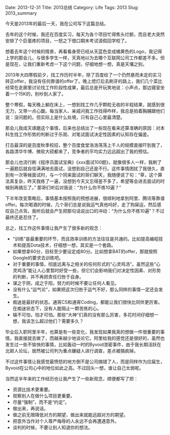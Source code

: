 Date: 2013-12-31
Title: 2013总结
Category: Life
Tags: 2013
Slug: 2013_summary
 
今天是2013年的最后一天，我在公司写下这篇总结。
 
去年的这个时候，我还在百度实习，每天为各个项目忙得焦头烂额，而且老大突然安排了个巨蛋疼的项目，一怒之下借口期末考试请假回学校了。
 
想着去年这个时候的情景，再看看身旁已经从天蓝色变成橘黄色的Logo，我记得上学的那会儿，与很多学生一样，天真地以为去哪个互联网公司工作都差不多。但是现在，让我们重新考虑一下这个问题，仔细地想一想，真是天壤之别。
 
2013年大四寒假前夕，找工作历时半年，除了百度给了一个仍然悬而未定的实习转正offer，我没有任何靠谱的offer了。晚上熄灯后去刷牙的路上，我们几个菜比经常在走廊里讨论找工作阶段性成果，最后总是开玩笑地说：小声点，那边寝室坐着一个15K的，别吵到人家了。
 
整个寒假，每天晚上躺在床上，一想到找工作几乎颗粒无收的半程结果，就感到很无力，又带一点心酸。每当家人、亲戚问我工作找得咋样，我总是拍着胸脯跟他们说：没问题的。但实际上是什么处境，只有自己心里最清楚。
 
那会儿我成天琢磨这个事情，后来也总结出了一些现在看来还算准确的原因：对本科生找工作形势的判断过于乐观、对笔试面试决定性因素的认知存在偏差。
 
打击最深的是百度秋季校招，整个百度食堂浩浩荡荡上千人的规模直接吓到我了，各路清华牛博、微软大硕都来了，竞争者的平均实力远远超出了我的预估。
 
那会儿也流行刷《程序员面试宝典》《xxx面试100题》，就像很多人一样，我刷了一遍题后就自信满满地去面试，没想到自己还是不行。这件事情困扰了我很久，直到有一次等候面试时，与一个同来面试的哥们聊天，我随便说了句：“草，这个算法真复杂，昨天我练了一遍，没想到今天又忘得差不多了，希望等会进去面试的时候别再搞忘了。” 那哥们听后对我说：“为什么你不练10遍？”
 
下半年改变策略后，事情基本按照我的预想进展，很顺利地拿到阿里、腾讯等靠谱offer。每次喝酒的时候，几个哥们总是说我运气真他吗好，走了狗屎运，然后感叹自己点背。我听后就会产生把那句话说出口的冲动：“为什么你不练10遍”？不过最终还是忍住了。
 
总之，找工作这件事情让我产生了很多新的观念：
    
* “训练”是最重要的环节，而且效率训练的方法往往是共通的。比如提高编程技术和提高Dota技术，仔细想一想，其实是一个套路。
* 如果想拿60分，目标至少要设定成80分。比如想拿BAT的offer，那就按照Google的要求去训练吧。
* 对于重要的事情，彻底远离与之相关的任何形式的“心灵鸡汤”。虽然这些“心灵鸡汤”能让人心里暂时好受一些，但它们会影响我们对决定性因素、对形势的判断，并不再把责任归咎于自身。
* 谋之于阴，成之于阳，努力的时候不要让任何人看见。
* 没有什么“运气论”，如果把这次归咎于运气不好，那么同样的事情一定还会发生。
* 痴迷是最好的状态。通宵CS和通宵Coding，都能让我们很快比同伴更厉害。在痴迷状态下，没有人能阻止一颗苦练的心。
* 输不可怕，怕才可怕。那些“大神”们真的没有那么厉害，多花时间仔细想一想，我该怎么超过他们？需要多久？
 
毕业后入职阿里半年，也算是有一些变化，我发现如果我真的想做一件很重要的事情，我直接就去做了，而越来越少地谈论它。阿里给我的感觉还是很好的，虽然也发生过一些不愉快的事情，比如轰动一时的Byvoid泄密事件，由于我长期活跃在北邮人论坛，居然被公司列为重点嫌疑人进行调查，差点被搞疯掉。
 
不过这件事情让我感觉最愤怒的地方倒不是公司搞错了人，而是同样作为应届生，Byvoid在公司心中的地位如此之高。不过回头一想，谁让自己太弱呢。
 
当然这半年来的工作经历也让我产生了一些新观念，顺便都写了把：
 
* 资源比技术更重要。
* 观察别人在做什么项目更重要。
* 尽量“强制”，而不是“约定”。
* 做出来，再说话。
* 做之前无限降低对方的期望，做出来就能远超对方的期望。
* 把意外当作对个人尊严侮辱的人永远不会再遭遇意外。 
* 谈判的时候，不要让别人知道你的想法。

